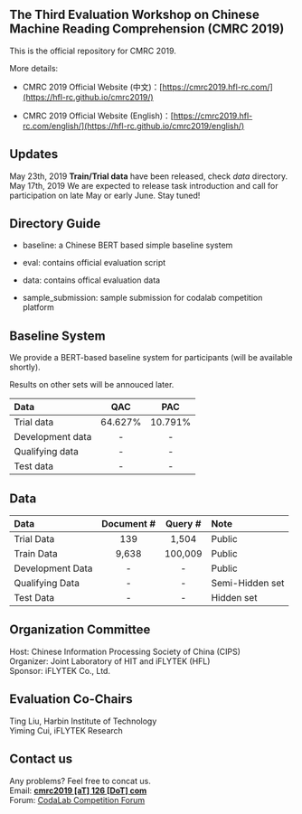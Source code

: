 ## The Third Evaluation Workshop on Chinese Machine Reading Comprehension (CMRC 2019)

This is the official repository for CMRC 2019.

More details:

- CMRC 2019 Official Website (中文)：[https://cmrc2019.hfl-rc.com/](https://hfl-rc.github.io/cmrc2019/)

- CMRC 2019 Official Website (English)：[https://cmrc2019.hfl-rc.com/english/](https://hfl-rc.github.io/cmrc2019/english/)

## Updates

May 23th, 2019  **Train/Trial data** have been released, check *data* directory.</br>
May 17th, 2019	We are expected to release task introduction and call for participation on late May or early June. Stay tuned!

## Directory Guide

- baseline: a Chinese BERT based simple baseline system

- eval: contains official evaluation script

- data: contains offical evaluation data

- sample_submission: sample submission for codalab competition platform


## Baseline System

We provide a BERT-based baseline system for participants (will be available shortly).

Results on other sets will be annouced later.

| Data | QAC | PAC | 
| :------ | :-----: | :-----: | 
| Trial data | 64.627% | 10.791% |
| Development data | - | - |
| Qualifying data | - | - |
| Test data | - | - |


## Data

| Data | Document # | Query # | Note |
| :------ | :-----: | :-----: | :----- | 
| Trial Data | 139 | 1,504 | Public |
| Train Data | 9,638 | 100,009 | Public |
| Development Data | - | - | Public |
| Qualifying Data | - | - | Semi-Hidden set |
| Test Data | - | - | Hidden set |


## Organization Committee
Host: Chinese Information Processing Society of China (CIPS) </br>
Organizer: Joint Laboratory of HIT and iFLYTEK (HFL) </br>
Sponsor: iFLYTEK Co., Ltd. </br>

## Evaluation Co-Chairs
Ting Liu, Harbin Institute of Technology </br>
Yiming Cui, iFLYTEK Research

## Contact us
Any problems? Feel free to concat us. </br>
Email: **[cmrc2019 [aT] 126 [DoT] com](mailto:cmrc2019@126.com)** </br>
Forum: [CodaLab Competition Forum](https://competitions.codalab.org/forums/19781/)

